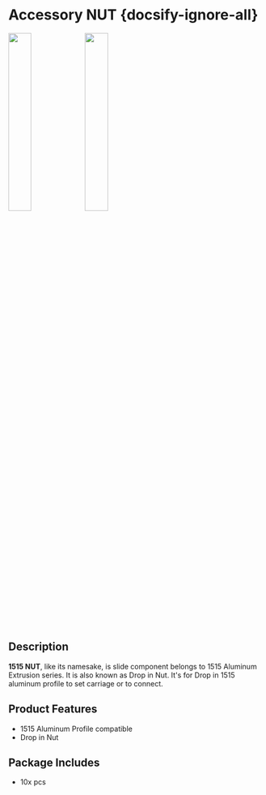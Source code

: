 # Accessory NUT {docsify-ignore-all}

<img src="assets/img/product_pics/1515/nut/1515_nut_01.jpg" width="30%" height="30%"><img src="assets/img/product_pics/1515/nut/1515_nut_02.jpg" width="30%" height="30%">


## Description

**1515 NUT**, like its namesake, is slide component belongs to 1515 Aluminum Extrusion series. It is also known as Drop in Nut.  It's for Drop in 1515 aluminum profile to set carriage or to connect.


## Product Features
- 1515 Aluminum Profile compatible
- Drop in Nut

## Package Includes
- 10x pcs

<script>

   var purchase_link = 'https://m5stack.com/collections/m5-accessory/products/slide-nut-for-1515-aluminum-profile';
   anchor_search(purchase_link);
   scrollFunc();

</script>